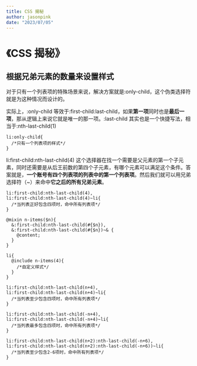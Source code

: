 ```yaml
---
title: CSS 揭秘
author: jasonpink
date: "2023/07/05"
---
```


# 《CSS 揭秘》

## 根据兄弟元素的数量来设置样式

对于只有一个列表项的特殊场景来说，解决方案就是:only-child，这个伪类选择符就是为这种情况而设计的。

实际上，:only-child 等效于:first-child:last-child，如果**第一项**同时也是**最后一项**，那从逻辑上来说它就是唯一的那一项。:last-child 其实也是一个快捷写法，相当于:nth-last-child(1)

```
li:only-child{
  /*只有一个列表项的样式*/
}
```

li:first-child:nth-last-child(4) 这个选择器在找一个需要是父元素的第一个子元素，同时还需要是从后王前数的第四个子元素，有哪个元素可以满足这个条件。答案就是，**一个账号有四个列表项的列表中的第一个列表项**。然后我们就可以用兄弟选择符（~）来命中**它之后的所有兄弟元素**。

```
li:first-child:nth-last-child(4),
li:first-child:nth-last-child(4)~li{
  /*当列表正好包含四项时，命中所有列表项*/
}

@mixin n-items($n){
  &:first-child:nth-last-child(#{$n}),
  &:first-child:nth-last-child(#{$n})~& {
    @content;
  }
}

li{
  @include n-items(4){
    /*自定义样式*/
  }
}

li:first-child:nth-last-child(n+4),
li:first-child:nth-last-child(n+4)~li{
  /*当列表至少包含四项时，命中所有列表项*/
}

li:first-child:nth-last-child(-n+4),
li:first-child:nth-last-child(-n+4)~li{
  /*当列表最多包含四项时，命中所有列表项*/
}

li:first-child:nth-last-child(n+2):nth-last-child(-n+6),
li:first-child:nth-last-child(n+2):nth-last-child(-n+6))~li{
  /*当列表至少包含2-6项时，命中所有列表项*/
}
```
